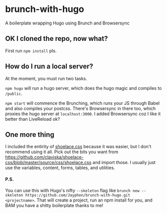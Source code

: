 # brunch-with-hugo
A boilerplate wrapping Hugo using Brunch and Browsersync

## OK I cloned the repo, now what?
First run `npm install` pls.

## How do I run a local server?
At the moment, you must run two tasks.

`npm hugo` will run a hugo server, which does the hugo magic and compiles to `/public`.

`npm start` will commence the Brunching, which runs your JS through Babel and also compiles your postcss. There's Browsersync in there too, which proxies the hugo server at `localhost:3000`. I added Browsersync coz I like it better than LiveReload ok?

## One more thing
I included the entirity of [shoelace.css](https://shoelace.style/docs/installing.html) because it was easier, but I don't recommend using it all. Pick out the bits you want from https://github.com/claviska/shoelace-css/blob/master/source/css/shoelace.css and import those. I usually just use the variables, content, forms, tables, and utilities.

#### P.S.
You can use this with Hugo's nifty `--skeleton` flag like `brunch new --skeleton https://github.com/Jayphen/brunch-with-hugo.git <projectname>`. That will create a project, run an npm install for you, and BAM you have a shitty boilerplate thanks to me!
